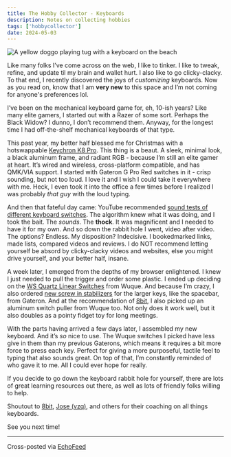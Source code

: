 ```yaml
---
title: The Hobby Collector - Keyboards 
description: Notes on collecting hobbies
tags: ['hobbycollector']
date: 2024-05-03
---
```


![A yellow doggo playing tug with a keyboard on the beach](https://cdn.scribbles.page/rails/active_storage/representations/proxy/eyJfcmFpbHMiOnsibWVzc2FnZSI6IkJBaHBBdXhNIiwiZXhwIjpudWxsLCJwdXIiOiJibG9iX2lkIn19--f169c0e42da03867514181b5cea83fbd583e8f3e/eyJfcmFpbHMiOnsibWVzc2FnZSI6IkJBaDdDRG9MWm05eWJXRjBTU0lJY0c1bkJqb0dSVlE2RkhKbGMybDZaVjkwYjE5c2FXMXBkRnNIYVFJQUNHa0NBQVk2Q25OaGRtVnlld2M2Q25OMGNtbHdWRG9NY1hWaGJHbDBlV2xrIiwiZXhwIjpudWxsLCJwdXIiOiJ2YXJpYXRpb24ifX0=--768aeab7fb7843d85fe5b2b4ba237e06e6ef604f/image.png)

Like many folks I’ve come across on the web, I like to tinker. I like to tweak, refine, and update til my brain and wallet hurt. I also like to go clicky-clacky. To that end, I recently discovered the joys of *customizing* keyboards. Now as you read on, know that I am **very new** to this space and I’m not coming for anyone's preferences lol.  
  
I’ve been on the mechanical keyboard game for, eh, 10-ish years? Like many elite gamers, I started out with a Razer of some sort. Perhaps the Black Widow? I dunno, I don’t recommend them. Anyway, for the longest time I had off-the-shelf mechanical keyboards of that type.   
  
This past year, my better half blessed me for Christmas with a hotswappable [Keychron K8 Pro](https://www.keychron.com/products/keychron-k8-pro-qmk-via-wireless-mechanical-keyboard). This thing is a beaut. A sleek, minimal look, a black aluminum frame, and radiant RGB - because I’m still an elite gamer at heart. It’s wired and wireless, cross-platform compatible, and has QMK/VIA support. I started with Gateron G Pro Red switches in it - crisp sounding, but not too loud. I love it and I wish I could take it everywhere with me. Heck, I even took it into the office a few times before I realized I was probably *that guy* with the loud typing.  
  
And then that fateful day came: YouTube recommended [sound tests of different keyboard switches](https://www.youtube.com/watch?v=C6UkVtPGKxc). The algorithm knew what it was doing, and I took the bait. The *sounds*. The **thock**. It was magnificent and I needed to have it for my own. And so down the rabbit hole I went, video after video. The options? Endless. My disposition? Indecisive. I bookedmarked links, made lists, compared videos and reviews. I do NOT recommend letting yourself be absord by clicky-clacky videos and websites, else you might drive yourself, and your better half, insane.   
  
A week later, I emerged from the depths of my browser enlightened. I knew I just needed to pull the trigger and order some plastic. I ended up deciding on the [WS Quartz Linear Switches](https://divinikey.com/products/wuque-ws-quartz-linear-switches) from Wuque. And because I’m crazy, I also ordered [new screw in stabilizers](https://divinikey.com/products/gateron-ink-v2-stabilizers-screw-in) for the larger keys, like the spacebar, from Gateron. And at the recommendation of [8bit](https://8bit.lol/), I also picked up an aluminum switch puller from Wuque too. Not only does it work well, but it also doubles as a pointy fidget toy for long meetings.   
  
With the parts having arrived a few days later, I assembled my new keyboard. And it’s *so* nice to use. The Wuque switches I picked have less give in them than my previous Gaterons, which means it requires a bit more force to press each key. Perfect for giving a more purposeful, tactile feel to typing that also sounds great. On top of that, I’m constantly reminded of who gave it to me. All I could ever hope for really.   
  
If you decide to go down the keyboard rabbit hole for yourself, there are lots of great learning resources out there, as well as lots of friendly folks willing to help.  
  
Shoutout to [8bit](https://8bit.lol/), [Jose (vzq)](https://vzq.lol/), and others for their coaching on all things keyboards.  
  
See you next time!

---

Cross-posted via [EchoFeed](https://echofeed.app)